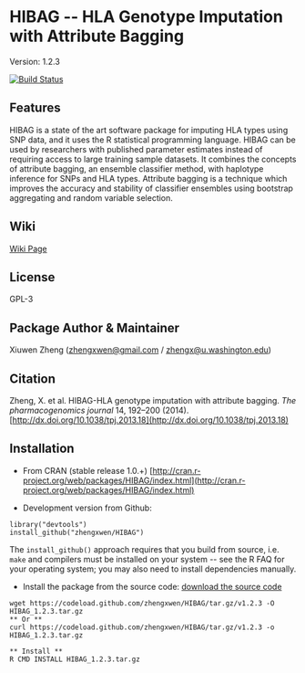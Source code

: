 HIBAG -- HLA Genotype Imputation with Attribute Bagging
==

Version: 1.2.3

[![Build Status](https://travis-ci.org/zhengxwen/HIBAG.png)](https://travis-ci.org/zhengxwen/HIBAG)


## Features

HIBAG is a state of the art software package for imputing HLA types using SNP data, and it uses the R statistical programming language. HIBAG can be used by researchers with published parameter estimates instead of requiring access to large training sample datasets. It combines the concepts of attribute bagging, an ensemble classifier method, with haplotype inference for SNPs and HLA types. Attribute bagging is a technique which improves the accuracy and stability of classifier ensembles using bootstrap aggregating and random variable selection.


## Wiki
[Wiki Page](https://github.com/zhengxwen/HIBAG/wiki)

## License

GPL-3

## Package Author & Maintainer

Xiuwen Zheng ([zhengxwen@gmail.com](zhengxwen@gmail.com) / [zhengx@u.washington.edu](zhengx@u.washington.edu))

## Citation

Zheng, X. et al. HIBAG-HLA genotype imputation with attribute bagging. *The pharmacogenomics journal* 14, 192–200 (2014). [http://dx.doi.org/10.1038/tpj.2013.18](http://dx.doi.org/10.1038/tpj.2013.18)


## Installation

* From CRAN (stable release 1.0.+) [http://cran.r-project.org/web/packages/HIBAG/index.html](http://cran.r-project.org/web/packages/HIBAG/index.html)

* Development version from Github:
```
library("devtools")
install_github("zhengxwen/HIBAG")
```
The `install_github()` approach requires that you build from source, i.e. `make` and compilers must be installed on your system -- see the R FAQ for your operating system; you may also need to install dependencies manually.

* Install the package from the source code:
[download the source code](https://codeload.github.com/zhengxwen/HIBAG/tar.gz/v1.2.3)
```
wget https://codeload.github.com/zhengxwen/HIBAG/tar.gz/v1.2.3 -O HIBAG_1.2.3.tar.gz
** Or **
curl https://codeload.github.com/zhengxwen/HIBAG/tar.gz/v1.2.3 -o HIBAG_1.2.3.tar.gz

** Install **
R CMD INSTALL HIBAG_1.2.3.tar.gz
```
